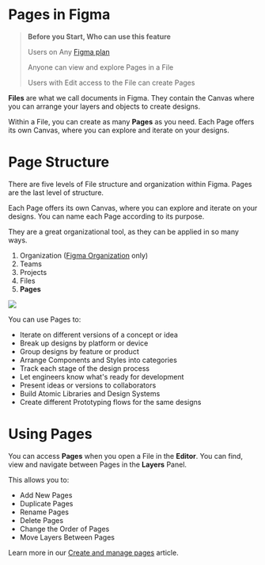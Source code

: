 # Pages in Figma

>**Before you Start, Who can use this feature**
>
>Users on Any [Figma plan](/hc/en-us/articles/360040328273-Choose-a-Figma-Plan)
>
>Anyone can view and explore Pages in a File
>
>Users with Edit access to the File can create Pages

**Files** are what we call documents in Figma. They contain the Canvas where you can arrange your layers and objects to create designs.

Within a File, you can create as many **Pages** as you need. Each Page offers its own Canvas, where you can explore and iterate on your designs.

# Page Structure

There are five levels of File structure and organization within Figma. Pages are the last level of structure.

Each Page offers its own Canvas, where you can explore and iterate on your designs. You can name each Page according to its purpose.

They are a great organizational tool, as they can be applied in so many ways.

1.  Organization ([Figma Organization](https://www.figma.com/organization/) only)
2.  Teams
3.  Projects
4.  Files
5.  **Pages**

![](https://cdn.coiven.com/static/doc/file-Pny9OeXY1b.png)

You can use Pages to:

*   Iterate on different versions of a concept or idea
*   Break up designs by platform or device
*   Group designs by feature or product
*   Arrange Components and Styles into categories
*   Track each stage of the design process
*   Let engineers know what's ready for development
*   Present ideas or versions to collaborators
*   Build Atomic Libraries and Design Systems
*   Create different Prototyping flows for the same designs

# Using Pages

You can access **Pages** when you open a File in the **Editor**. You can find, view and navigate between Pages in the **Layers** Panel.

This allows you to:

*   Add New Pages
*   Duplicate Pages
*   Rename Pages
*   Delete Pages
*   Change the Order of Pages
*   Move Layers Between Pages

Learn more in our [Create and manage pages](https://help.figma.com/hc/en-us/articles/360038511293) article.